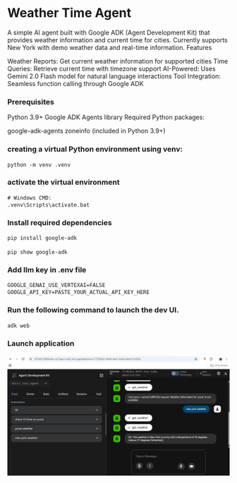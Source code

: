 # Weather Time Agent
A simple AI agent built with Google ADK (Agent Development Kit) that provides weather information and current time for cities. Currently supports New York with demo weather data and real-time information.
Features

Weather Reports: Get current weather information for supported cities
Time Queries: Retrieve current time with timezone support
AI-Powered: Uses Gemini 2.0 Flash model for natural language interactions
Tool Integration: Seamless function calling through Google ADK


### Prerequisites

Python 3.9+
Google ADK Agents library
Required Python packages:

google-adk-agents
zoneinfo (included in Python 3.9+)

### creating a virtual Python environment using venv:

```
python -m venv .venv
```

### activate the virtual environment
```
# Windows CMD:
.venv\Scripts\activate.bat
```

### Install required dependencies
```
pip install google-adk

pip show google-adk
```

### Add llm key in .env file
```
GOOGLE_GENAI_USE_VERTEXAI=FALSE
GOOGLE_API_KEY=PASTE_YOUR_ACTUAL_API_KEY_HERE
```

### Run the following command to launch the dev UI.

```
adk web
```
### Launch application

![alt text](image.png)